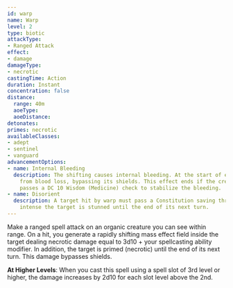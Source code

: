```yaml
---
id: warp
name: Warp
level: 2
type: biotic
attackType:
- Ranged Attack
effect:
- damage
damageType:
- necrotic
castingTime: Action
duration: Instant
concentration: false
distance:
  range: 40m
  aoeType: 
  aoeDistance: 
detonates: 
primes: necrotic
availableClasses:
- adept
- sentinel
- vanguard
advancementOptions:
- name: Internal Bleeding
  description: The shifting causes internal bleeding. At the start of each of your turns, the target suffers 1d6 damage
    from blood loss, bypassing its shields. This effect ends if the creature uses medi-gel or if it or another creature
    passes a DC 10 Wisdom (Medicine) check to stabilize the bleeding.
- name: Disorient
  description: A target hit by warp must pass a Constitution saving throw. On a failed save, the force of warp is so
    intense the target is stunned until the end of its next turn.
---
```

Make a ranged spell attack on an organic creature you can see within range. On a hit, you generate a rapidly shifting mass
effect field inside the target dealing necrotic damage equal to 3d10 + your spellcasting ability modifier. In addition,
the target is primed (necrotic) until the end of its next turn. This damage bypasses shields.

__At Higher Levels__: When you cast this spell using a spell slot of 3rd level or higher, the damage increases by 2d10 for
each slot level above the 2nd.